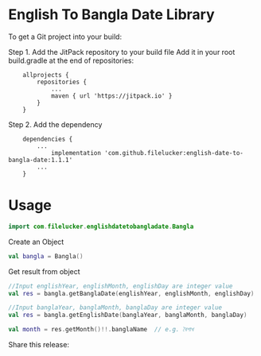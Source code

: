 # English To Bangla Date Library

To get a Git project into your build:

Step 1. Add the JitPack repository to your build file
Add it in your root build.gradle at the end of repositories:
```gradel
	allprojects {
		repositories {
			...
			maven { url 'https://jitpack.io' }
		}
	}
  ```
  
  Step 2. Add the dependency
```gradel
	dependencies {
		...
	        implementation 'com.github.filelucker:english-date-to-bangla-date:1.1.1'
		...
	}
  ```
  
 # Usage
 
 ```kotlin
 import com.filelucker.englishdatetobangladate.Bangla
 ```
 
 Create an Object
 
 ```kotlin
 val bangla = Bangla()
 ```
 
 Get result from object
 
 ```kotlin
 //Input englishYear, englishMonth, englishDay are integer value 
 val res = bangla.getBanglaDate(englishYear, englishMonth, englishDay)   // Return format "MMM DD, YYYY" format.  e.g. BOISHAKH 18, 1429
 
 //Input banglaYear, banglaMonth, banglaDay are integer value 
 val res = bangla.getEnglishDate(banglaYear, banglaMonth, banglaDay)     // Return format "MMM DD, YYYY" format.  e.g. JANUARY 18, 2023
 ```
 
 ```kotlin
 val month = res.getMonth()!!.banglaName  // e.g. বৈশাখ
 ```

Share this release:
